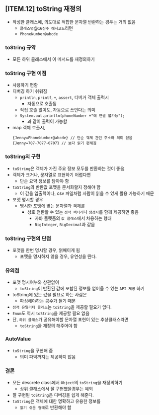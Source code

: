 ## [ITEM.12] toString 재정의
- 작성한 클래스에, 의도대로 적합한 문자열 반환하는 경우는 거의 없음
    - `클래스명`@`16진수 해시코드`리턴
    - `PhoneNumber@abcde`

### toString 규약
- 모든 하위 클래스에서 이 메서드를 재정의하기

### toString 구현 이점
- 사용하기 편함
- 디버깅 하기 쉬워짐
    - `println`, `printf`, `+`, `assert`, 디버거 객체 출력시
        - 자동으로 호출됨
    - 직접 호출 없이도, 자동으로 쓰인다는 의미
    - `System.out.println(phoneNumber +"에 연결 불가능");`
        - 과 같이 출력이 가능함
- map 객체 호출시,
    ```
    {Jenny=PhoneNumber@abcde} // 단순 객체 관련 주소라 의미 없음
    {Jenny=707-7077-0707} // 보다 읽기 편해짐
    ```

### toString의 구현
- `toString`은 객체가 가진 주요 정보 모두를 반환하는 것이 좋음
- 객체가 크거나, 문자열로 표현하기 어렵다면
    - 단순 요약 정보를 담아야 함
- `toString`의 반환값 포맷을 문서화할지 정해야 함
    - 이 값을 입출력이나, csv 파일처럼 사람이 읽을 수 있게 활용 가능하기 때문
- 포맷 명시할 경우
    - 명시한 포맷에 맞는 문자열과 객체를
        - 상호 전환할 수 있는 `정적 팩터리`나 `생성자`를 함께 제공하면 좋음
            - 자바 플랫폼의 `값 클래스`에서 차용하는 형태
            - `BigInteger`, `BigDecimal`과 같음

### toString 구현의 단점
- 포맷을 한번 명시할 경우, 얽매이게 됨
    - 포맷을 명시하지 않을 경우, 유연성을 띈다.

### 유의점
- 포맷 명시여부와 상관없이
    - `toString`이 반환된 값에 포함된 정보를 얻어올 수 있는 `API 제공` 하기
- toString에 있는 값을 필요로 하는 사람은
    - 파싱해야하는 공수가 들기 때문
- `정적 유틸리티 클래스`는 `toString`을 제공할 필요가 없다.
- `Enum`도 역시 `toString`을 제공할 필요 없음
- 단, `하위 클래스`가 공유해야할 문자열 표현이 있는 추상클래스라면
    - `toString`을 재정의 해주어야 함

### AutoValue
- `toString`을 구현해 줌
    - 의미 파악까지는 제공하지 않음

### 결론
- 모든 descrete class에서 `Object`의 `toString`을 재정의하기
    - 상위 클래스에서 잘 구현했을경우는 예외
- 잘 구현된 `toString`은 디버깅을 쉽게 해준다.
- `toString`은 객체에 대한 명확하고 유용한 정보를
    - `읽기 쉬운 형태`로 반환해야 함